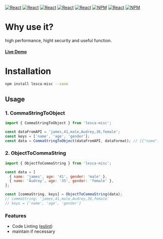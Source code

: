 [![React](https://img.shields.io/badge/-ReactJs-61DAFB?style=for-the-badge&logo=react&logoColor=white)](https://zh-hant.reactjs.org/)
[![React](https://img.shields.io/badge/Less-1d365d?style=for-the-badge&logo=less&logoColor=white)](https://lesscss.org/)
[![React](https://img.shields.io/badge/Typescript-4277c0?style=for-the-badge&logo=typescript&logoColor=white)](https://www.typescriptlang.org/)
[![React](https://img.shields.io/badge/HTML5-E34F26?style=for-the-badge&logo=html5&logoColor=white)](https://www.w3schools.com/html/)
[![React](https://img.shields.io/badge/-CSS3-1572B6?style=for-the-badge&logo=css3&logoColor=white)](https://www.w3schools.com/css/)
[![NPM](https://img.shields.io/badge/NPM-ba443f?style=for-the-badge&logo=npm&logoColor=white)](https://www.npmjs.com/)
[![React](https://img.shields.io/badge/Node.js-43853D?style=for-the-badge&logo=node.js&logoColor=white)](https://nodejs.org/en/)
[![NPM](https://img.shields.io/badge/DEV-Jameshsu1125-9cf?style=for-the-badge)](https://www.npmjs.com/~jameshsu1125)

# Why use it?

high performance, hight security and useful function.

#### [Live Demo](https://jameshsu1125.github.io/lesca-misc/)

# Installation

```sh
npm install lesca-misc --save
```

## Usage

### 1. CommaStringToObject

```javascript
import { CommaStringToObject } from 'lesca-misc';

const dataFromAPI = 'james,41,male,Audrey,36,female';
const keys = ['name', 'age', 'gender'];
const data = CommaStringToObject(dataFromAPI, dataFormat); // [{"name":"james","age":"41","gender":"male"},{"name":"Audrey","age":"35","gender":"female"}]
```

### 2. ObjectToCommaString

```javascript
import { ObjectToCommaString } from 'lesca-misc';

const data = [
  { name: 'james', age: '41', gender: 'male' },
  { name: 'Audrey', age: '35', gender: 'female' },
];

const [commaString, keys] = ObjectToCommaString(data);
// commaString: 'james,41,male,Audrey,36,female'
// keys = ['name', 'age', 'gender']
```

### Features

- Code Linting ([eslint])
- maintain if necessary

[ci-badge]: https://github.com/executablebooks/markdown-it-plugin-template/workflows/CI/badge.svg
[ci-link]: https://github.com/executablebooks/markdown-it--plugin-template/actions
[npm-badge]: https://img.shields.io/npm/v/markdown-it-plugin-template.svg
[npm-link]: https://www.npmjs.com/package/markdown-it-plugin-template
[github actions]: https://docs.github.com/en/actions
[github pages]: https://docs.github.com/en/pages
[prettier]: https://prettier.io/
[eslint]: https://eslint.org/
[jest]: https://facebook.github.io/jest/
[rollup]: https://rollupjs.org
[npm]: https://www.npmjs.com
[unpkg]: https://unpkg.com/
